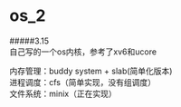 # os_2
#####3.15  
自己写的一个os内核，参考了xv6和ucore  

内存管理：buddy system + slab(简单化版本)  
进程调度：cfs（简单实现，没有组调度）  
文件系统：minix（正在实现）  





